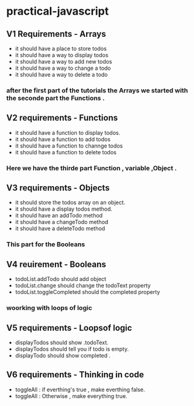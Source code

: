 # practical-javascript
## V1 Requirements - Arrays

+ it should have a place to store todos
+ it should have a way to display todos
+ it should have a way to add new todos
+ it should have a way to change a todo
+ it should have a way to delete a todo

### after the first part of the tutorials the Arrays  we started with the seconde part the Functions .

## V2 requirements - Functions

+ it should have a function to display todos.
+ it should have a function to add todos
+ it should have a function to channge todos
+ it should have a function to delete todos

### Here we have the thirde part Function , variable ,Object .

## V3 requirements - Objects

+ it should store the todos array on an object.
+ it should have a display todos method.
+ it should have an addTodo method
+ it should have a changeTodo method
+ it should have a deleteTodo method

### This part for the Booleans

## V4 reuirement - Booleans

+ todoList.addTodo should add object
+ todoList.change should change the todoText property
+ todoList.toggleCompleted should the completed property

### woorking with loops of logic

## V5 requirements - Loopsof logic

+ displayTodos should show .todoText.
+ displayTodos should tell you if todo is empty.
+ displayTodo should show completed .

## V6 requirements - Thinking in code

+ toggleAll : if everthing's true , make everthing false.
+ toggleAll : Otherwise , make everything true.